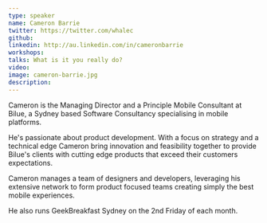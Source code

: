 ```yaml
---
type: speaker
name: Cameron Barrie
twitter: https://twitter.com/whalec
github: 
linkedin: http://au.linkedin.com/in/cameronbarrie
workshops:
talks: What is it you really do?
video: 
image: cameron-barrie.jpg
description: 
---
```


Cameron is the Managing Director and a Principle Mobile Consultant at Bilue, a Sydney based Software Consultancy specialising in mobile platforms. 

He's passionate about product development. With a focus on strategy and a technical edge Cameron bring innovation and feasibility together to provide Bilue's clients with cutting edge products that exceed their customers expectations.

Cameron manages a team of designers and developers, leveraging his extensive network to form product focused teams creating simply the best mobile experiences.

He also runs GeekBreakfast Sydney on the 2nd Friday of each month. 
